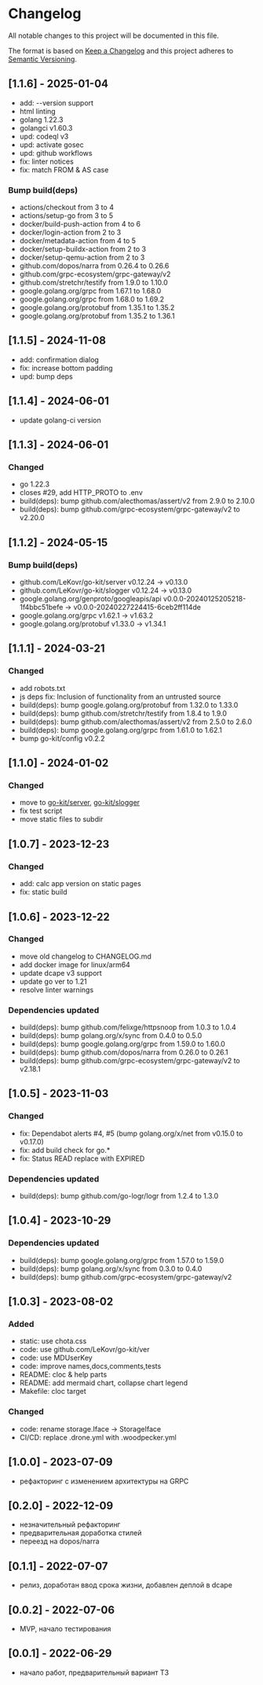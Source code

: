 # Changelog

All notable changes to this project will be documented in this file.

The format is based on [Keep a Changelog](http://keepachangelog.com/)
and this project adheres to [Semantic Versioning](http://semver.org/).

## [1.1.6] - 2025-01-04

* add: --version support
* html linting
* golang 1.22.3
* golangci v1.60.3
* upd: codeql v3
* upd: activate gosec
* upd: github workflows
* fix: linter notices
* fix: match FROM & AS case

### Bump build(deps)

* actions/checkout from 3 to 4
* actions/setup-go from 3 to 5
* docker/build-push-action from 4 to 6
* docker/login-action from 2 to 3
* docker/metadata-action from 4 to 5
* docker/setup-buildx-action from 2 to 3
* docker/setup-qemu-action from 2 to 3
* github.com/dopos/narra from 0.26.4 to 0.26.6
* github.com/grpc-ecosystem/grpc-gateway/v2
* github.com/stretchr/testify from 1.9.0 to 1.10.0
* google.golang.org/grpc from 1.67.1 to 1.68.0
* google.golang.org/grpc from 1.68.0 to 1.69.2
* google.golang.org/protobuf from 1.35.1 to 1.35.2
* google.golang.org/protobuf from 1.35.2 to 1.36.1

## [1.1.5] - 2024-11-08

* add: confirmation dialog
* fix: increase bottom padding
* upd: bump deps

## [1.1.4] - 2024-06-01

* update golang-ci version

## [1.1.3] - 2024-06-01

### Changed

* go 1.22.3
* closes #29, add HTTP_PROTO to .env
* build(deps): bump github.com/alecthomas/assert/v2 from 2.9.0 to 2.10.0
* build(deps): bump github.com/grpc-ecosystem/grpc-gateway/v2 to v2.20.0

## [1.1.2] - 2024-05-15

### Bump build(deps)

* github.com/LeKovr/go-kit/server v0.12.24 -> v0.13.0
* github.com/LeKovr/go-kit/slogger v0.12.24 -> v0.13.0
* google.golang.org/genproto/googleapis/api v0.0.0-20240125205218-1f4bbc51befe -> v0.0.0-20240227224415-6ceb2ff114de
* google.golang.org/grpc v1.62.1 -> v1.63.2
* google.golang.org/protobuf v1.33.0 -> v1.34.1

## [1.1.1] - 2024-03-21

### Changed

* add robots.txt
* js deps fix: Inclusion of functionality from an untrusted source
* build(deps): bump google.golang.org/protobuf from 1.32.0 to 1.33.0
* build(deps): bump github.com/stretchr/testify from 1.8.4 to 1.9.0
* build(deps): bump github.com/alecthomas/assert/v2 from 2.5.0 to 2.6.0
* build(deps): bump google.golang.org/grpc from 1.61.0 to 1.62.1
* bump go-kit/config v0.2.2

## [1.1.0] - 2024-01-02

### Changed

* move to [go-kit/server](https://github.com/LeKovr/go-kit/tree/main/server), [go-kit/slogger](https://github.com/LeKovr/go-kit/tree/main/slogger)
* fix test script
* move static files to subdir

## [1.0.7] - 2023-12-23

### Changed

* add: calc app version on static pages
* fix: static build

## [1.0.6] - 2023-12-22

### Changed

* move old changelog to CHANGELOG.md
* add docker image for linux/arm64
* update dcape v3 support
* update go ver to 1.21
* resolve linter warnings

### Dependencies updated

* build(deps): bump github.com/felixge/httpsnoop from 1.0.3 to 1.0.4
* build(deps): bump golang.org/x/sync from 0.4.0 to 0.5.0
* build(deps): bump google.golang.org/grpc from 1.59.0 to 1.60.0
* build(deps): bump github.com/dopos/narra from 0.26.0 to 0.26.1
* build(deps): bump github.com/grpc-ecosystem/grpc-gateway/v2 to v2.18.1

## [1.0.5] - 2023-11-03

### Changed

* fix: Dependabot alerts #4, #5 (bump golang.org/x/net from v0.15.0 to v0.17.0)
* fix: add build check for go.*
* fix: Status READ replace with EXPIRED

### Dependencies updated

* build(deps): bump github.com/go-logr/logr from 1.2.4 to 1.3.0

## [1.0.4] - 2023-10-29

### Dependencies updated

* build(deps): bump google.golang.org/grpc from 1.57.0 to 1.59.0
* build(deps): bump golang.org/x/sync from 0.3.0 to 0.4.0
* build(deps): bump github.com/grpc-ecosystem/grpc-gateway/v2

## [1.0.3] - 2023-08-02

### Added

* static: use chota.css
* code: use github.com/LeKovr/go-kit/ver
* code: use MDUserKey
* code: improve names,docs,comments,tests
* README: cloc & help parts
* README: add mermaid chart, collapse chart legend
* Makefile: cloc target

### Changed

* code: rename storage.Iface -> StorageIface
* CI/CD: replace .drone.yml with .woodpecker.yml

## [1.0.0] - 2023-07-09

*  рефакторинг с изменением архитектуры на GRPC

## [0.2.0] - 2022-12-09

* незначительный рефакторинг
* предварительная доработка стилей
* переезд на dopos/narra

## [0.1.1] - 2022-07-07

* релиз, доработан ввод срока жизни, добавлен деплой в dcape

## [0.0.2] - 2022-07-06

* MVP, начало тестирования

## [0.0.1] - 2022-06-29

* начало работ, предварительный вариант ТЗ
